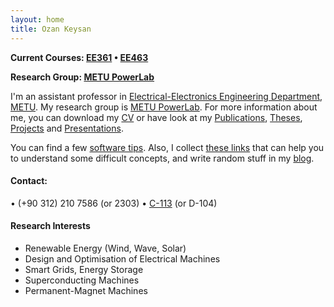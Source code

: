 ```yaml
---
layout: home
title: Ozan Keysan
---
```


**Current Courses: [EE361](/ee361) <span class="meta">&#8226;</span> [EE463](/ee463)**

**Research Group: [METU PowerLab](http://power.eee.metu.edu.tr/)**

<!--

**[STAR Projects-2016](/star)**

-->

I'm an assistant professor in  [Electrical-Electronics Engineering Department](http://www.eee.metu.edu.tr), [METU](http://www.metu.edu.tr). My research group is  [METU PowerLab](http://power.eee.metu.edu.tr/). For more information about me, you can download my [CV](/cv) or have look at my [Publications](/papers), [Theses](/theses), [Projects](/projects) and [Presentations](/presentations). 

You can find a few [software tips](/tips). Also, I collect [these links](/explained) that can help you to understand some difficult concepts, and write random stuff in my [blog](/blog).

#### Contact:

<p> <script type="text/javascript">
// http://csarven.ca/hiding-email-addresses
    var string1 = "keysan";
    var string2 = "@";
    var string3 = "metu.edu.tr";
    var string4 = string1 + string2 + string3;
    document.write("<a href=" + "mail" + "to:" + string1 + string2 + string3 + ">" + string4 + "</a>");

</script>

<span class="meta">&#8226;</span>
(+90 312) 210 7586 (or 2303) <span class="meta">&#8226;</span>  <a href="https://goo.gl/maps/R5v5jXpoozx">C-113</a> (or D-104) </p>

#### Research Interests

- Renewable Energy (Wind, Wave, Solar)
- Design and Optimisation of Electrical Machines
- Smart Grids, Energy Storage
- Superconducting Machines
- Permanent-Magnet Machines
